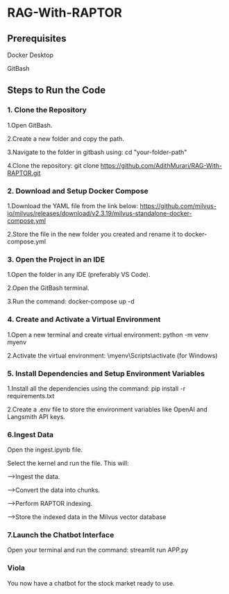 # RAG-With-RAPTOR
## Prerequisites
Docker Desktop

GitBash

## Steps to Run the Code

### 1. Clone the Repository
1.Open GitBash.

2.Create a new folder and copy the path.

3.Navigate to the folder in gitbash using:
cd "your-folder-path"

4.Clone the repository:
git clone https://github.com/AdithMurari/RAG-With-RAPTOR.git

### 2. Download and Setup Docker Compose
1.Download the YAML file from the link below:
https://github.com/milvus-io/milvus/releases/download/v2.3.19/milvus-standalone-docker-compose.yml

2.Store the file in the new folder you created and rename it to docker-compose.yml

### 3. Open the Project in an IDE
1.Open the folder in any IDE (preferably VS Code).

2.Open the GitBash terminal.

3.Run the command:
docker-compose up -d

### 4. Create and Activate a Virtual Environment
1.Open a new terminal and create virtual environment:
python -m venv myenv

2.Activate the virtual environment:
\myenv\Scripts\activate (for Windows)

### 5. Install Dependencies and Setup Environment Variables
1.Install all the dependencies using the command:
pip install -r requirements.txt

2.Create a .env file to store the environment variables like OpenAI and Langsmith API keys.

### 6.Ingest Data
Open the ingest.ipynb file.

Select the kernel and run the file. This will:

-->Ingest the data.

-->Convert the data into chunks.

-->Perform RAPTOR indexing.

-->Store the indexed data in the Milvus vector database

### 7.Launch the Chatbot Interface
Open your terminal and run the command:
streamlit run APP.py

### Viola
You now have a chatbot for the stock market ready to use.

